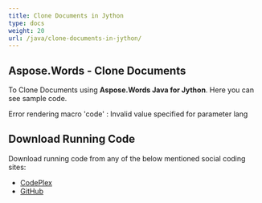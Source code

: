 ```yaml
---
title: Clone Documents in Jython
type: docs
weight: 20
url: /java/clone-documents-in-jython/
---
```


## **Aspose.Words - Clone Documents**
To Clone Documents using **Aspose.Words Java for Jython**. Here you can see sample code.

Error rendering macro 'code' : Invalid value specified for parameter lang
## **Download Running Code**
Download running code from any of the below mentioned social coding sites:

- [CodePlex](https://asposewordsjavajython.codeplex.com/releases/view/619260)
- [GitHub](https://github.com/aspose-words/Aspose.Words-for-Java/releases/tag/Aspose.Words_Java_for_Jython-v1.0.0)
